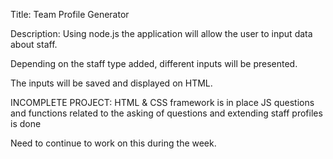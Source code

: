 Title: Team Profile Generator

Description: Using node.js the application will allow the user to input data about staff.

Depending on the staff type added, different inputs will be presented.

The inputs will be saved and displayed on HTML.   

INCOMPLETE PROJECT:
HTML & CSS framework is in place
JS questions and functions related to the asking of questions and extending staff profiles is done

Need to continue to work on this during the week. 




